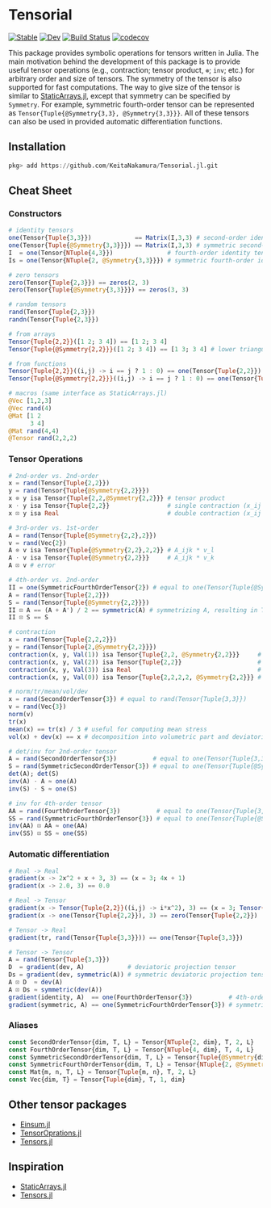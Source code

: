 # Tensorial

[![Stable](https://img.shields.io/badge/docs-stable-blue.svg)](https://KeitaNakamura.github.io/Tensorial.jl/stable)
[![Dev](https://img.shields.io/badge/docs-dev-blue.svg)](https://KeitaNakamura.github.io/Tensorial.jl/dev)
[![Build Status](https://github.com/KeitaNakamura/Tensorial.jl/workflows/CI/badge.svg)](https://github.com/KeitaNakamura/Tensorial.jl/actions)
[![codecov](https://codecov.io/gh/KeitaNakamura/Tensorial.jl/branch/main/graph/badge.svg?token=V58DXDI1R5)](https://codecov.io/gh/KeitaNakamura/Tensorial.jl)


This package provides symbolic operations for tensors written in Julia.
The main motivation behind the development of this package is to provide useful tensor operations
(e.g., contraction; tensor product, `⊗`; `inv`; etc.) for arbitrary order and size of tensors.
The symmetry of the tensor is also supported for fast computations.
The way to give size of the tensor is similar to [StaticArrays.jl](https://github.com/JuliaArrays/StaticArrays.jl), except that symmetry can be specified by `Symmetry`.
For example, symmetric fourth-order tensor can be represented as `Tensor{Tuple{@Symmetry{3,3}, @Symmetry{3,3}}}`.
All of these tensors can also be used in provided automatic differentiation functions.

## Installation

```julia
pkg> add https://github.com/KeitaNakamura/Tensorial.jl.git
```

## Cheat Sheet

### Constructors

```julia
# identity tensors
one(Tensor{Tuple{3,3}})            == Matrix(I,3,3) # second-order identity tensor
one(Tensor{Tuple{@Symmetry{3,3}}}) == Matrix(I,3,3) # symmetric second-order identity tensor
I  = one(Tensor{NTuple{4,3}})               # fourth-order identity tensor
Is = one(Tensor{NTuple{2, @Symmetry{3,3}}}) # symmetric fourth-order identity tensor

# zero tensors
zero(Tensor{Tuple{2,3}}) == zeros(2, 3)
zero(Tensor{Tuple{@Symmetry{3,3}}}) == zeros(3, 3)

# random tensors
rand(Tensor{Tuple{2,3}})
randn(Tensor{Tuple{2,3}})

# from arrays
Tensor{Tuple{2,2}}([1 2; 3 4]) == [1 2; 3 4]
Tensor{Tuple{@Symmetry{2,2}}}([1 2; 3 4]) == [1 3; 3 4] # lower triangular part is used

# from functions
Tensor{Tuple{2,2}}((i,j) -> i == j ? 1 : 0) == one(Tensor{Tuple{2,2}})
Tensor{Tuple{@Symmetry{2,2}}}((i,j) -> i == j ? 1 : 0) == one(Tensor{Tuple{@Symmetry{2,2}}})

# macros (same interface as StaticArrays.jl)
@Vec [1,2,3]
@Vec rand(4)
@Mat [1 2
      3 4]
@Mat rand(4,4)
@Tensor rand(2,2,2)
```

### Tensor Operations

```julia
# 2nd-order vs. 2nd-order
x = rand(Tensor{Tuple{2,2}})
y = rand(Tensor{Tuple{@Symmetry{2,2}}})
x ⊗ y isa Tensor{Tuple{2,2,@Symmetry{2,2}}} # tensor product
x ⋅ y isa Tensor{Tuple{2,2}}                # single contraction (x_ij * y_jk)
x ⊡ y isa Real                              # double contraction (x_ij * y_ij)

# 3rd-order vs. 1st-order
A = rand(Tensor{Tuple{@Symmetry{2,2},2}})
v = rand(Vec{2})
A ⊗ v isa Tensor{Tuple{@Symmetry{2,2},2,2}} # A_ijk * v_l
A ⋅ v isa Tensor{Tuple{@Symmetry{2,2}}}     # A_ijk * v_k
A ⊡ v # error

# 4th-order vs. 2nd-order
II = one(SymmetricFourthOrderTensor{2}) # equal to one(Tensor{Tuple{@Symmetry{2,2}, @Symmetry{2,2}}})
A = rand(Tensor{Tuple{2,2}})
S = rand(Tensor{Tuple{@Symmetry{2,2}}})
II ⊡ A == (A + A') / 2 == symmetric(A) # symmetrizing A, resulting in Tensor{Tuple{@Symmetry{2,2}}}
II ⊡ S == S

# contraction
x = rand(Tensor{Tuple{2,2,2}})
y = rand(Tensor{Tuple{2,@Symmetry{2,2}}})
contraction(x, y, Val(1)) isa Tensor{Tuple{2,2, @Symmetry{2,2}}}     # single contraction (== ⋅)
contraction(x, y, Val(2)) isa Tensor{Tuple{2,2}}                     # double contraction (== ⊡)
contraction(x, y, Val(3)) isa Real                                   # triple contraction (x_ijk * y_ijk)
contraction(x, y, Val(0)) isa Tensor{Tuple{2,2,2,2, @Symmetry{2,2}}} # tensor product (== ⊗)

# norm/tr/mean/vol/dev
x = rand(SecondOrderTensor{3}) # equal to rand(Tensor{Tuple{3,3}})
v = rand(Vec{3})
norm(v)
tr(x)
mean(x) == tr(x) / 3 # useful for computing mean stress
vol(x) + dev(x) == x # decomposition into volumetric part and deviatoric part

# det/inv for 2nd-order tensor
A = rand(SecondOrderTensor{3})          # equal to one(Tensor{Tuple{3,3}})
S = rand(SymmetricSecondOrderTensor{3}) # equal to one(Tensor{Tuple{@Symmetry{3,3}}})
det(A); det(S)
inv(A) ⋅ A ≈ one(A)
inv(S) ⋅ S ≈ one(S)

# inv for 4th-order tensor
AA = rand(FourthOrderTensor{3})          # equal to one(Tensor{Tuple{3,3,3,3}})
SS = rand(SymmetricFourthOrderTensor{3}) # equal to one(Tensor{Tuple{@Symmetry{3,3}, @Symmetry{3,3}}})
inv(AA) ⊡ AA ≈ one(AA)
inv(SS) ⊡ SS ≈ one(SS)
```

### Automatic differentiation

```julia
# Real -> Real
gradient(x -> 2x^2 + x + 3, 3) == (x = 3; 4x + 1)
gradient(x -> 2.0, 3) == 0.0

# Real -> Tensor
gradient(x -> Tensor{Tuple{2,2}}((i,j) -> i*x^2), 3) == (x = 3; Tensor{Tuple{2,2}}((i,j) -> 2i*x))
gradient(x -> one(Tensor{Tuple{2,2}}), 3) == zero(Tensor{Tuple{2,2}})

# Tensor -> Real
gradient(tr, rand(Tensor{Tuple{3,3}})) == one(Tensor{Tuple{3,3}})

# Tensor -> Tensor
A = rand(Tensor{Tuple{3,3}})
D  = gradient(dev, A)            # deviatoric projection tensor
Ds = gradient(dev, symmetric(A)) # symmetric deviatoric projection tensor
A ⊡ D  ≈ dev(A)
A ⊡ Ds ≈ symmetric(dev(A))
gradient(identity, A)  == one(FourthOrderTensor{3})          # 4th-order identity tensor
gradient(symmetric, A) == one(SymmetricFourthOrderTensor{3}) # symmetric 4th-order identity tensor
```

### Aliases

```julia
const SecondOrderTensor{dim, T, L} = Tensor{NTuple{2, dim}, T, 2, L}
const FourthOrderTensor{dim, T, L} = Tensor{NTuple{4, dim}, T, 4, L}
const SymmetricSecondOrderTensor{dim, T, L} = Tensor{Tuple{@Symmetry{dim, dim}}, T, 2, L}
const SymmetricFourthOrderTensor{dim, T, L} = Tensor{NTuple{2, @Symmetry{dim, dim}}, T, 4, L}
const Mat{m, n, T, L} = Tensor{Tuple{m, n}, T, 2, L}
const Vec{dim, T} = Tensor{Tuple{dim}, T, 1, dim}
```

## Other tensor packages

- [Einsum.jl](https://github.com/ahwillia/Einsum.jl)
- [TensorOprations.jl](https://github.com/Jutho/TensorOperations.jl)
- [Tensors.jl](https://github.com/KristofferC/Tensors.jl)

## Inspiration

- [StaticArrays.jl](https://github.com/JuliaArrays/StaticArrays.jl)
- [Tensors.jl](https://github.com/KristofferC/Tensors.jl)
